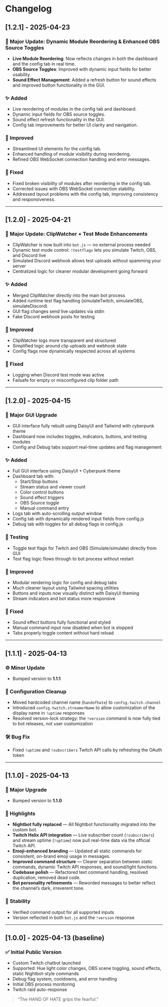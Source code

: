 # Changelog

## [1.2.1] - 2025-04-23

### 🚨 Major Update: Dynamic Module Reordering & Enhanced OBS Source Toggles
- **Live Module Reordering**: Now reflects changes in both the dashboard and the config tab in real time.
- **OBS Source Toggles**: Improved with dynamic input fields for better usability.
- **Sound Effect Management**: Added a refresh button for sound effects and improved button functionality in the GUI.

### ✨ Added
- Live reordering of modules in the config tab and dashboard.
- Dynamic input fields for OBS source toggles.
- Sound effect refresh functionality in the GUI.
- Config tab improvements for better UI clarity and navigation.

### 🔧 Improved
- Streamlined UI elements for the config tab.
- Enhanced handling of module visibility during reordering.
- Refined OBS WebSocket connection handling and error messages.

### 🐛 Fixed
- Fixed broken visibility of modules after reordering in the config tab.
- Corrected issues with OBS WebSocket connection stability.
- Addressed layout problems with the config tab, improving consistency and responsiveness.

---

## [1.2.0] - 2025-04-21

### 🚨 Major Update: ClipWatcher + Test Mode Enhancements
- ClipWatcher is now built into `bot.js` — no external process needed
- Dynamic test mode control: `!testflags` lets you simulate Twitch, OBS, and Discord live
- Simulated Discord webhook allows test uploads without spamming your server
- Centralized logic for cleaner modular development going forward

### ✨ Added
- Merged ClipWatcher directly into the main bot process
- Added runtime test flag handling (simulateTwitch, simulateOBS, simulateDiscord)
- GUI flag changes send live updates via stdin
- Fake Discord webhook posts for testing

### 🔧 Improved
- ClipWatcher logs more transparent and structured
- Simplified logic around clip uploads and webhook state
- Config flags now dynamically respected across all systems

### 🐛 Fixed
- Logging when Discord test mode was active
- Failsafe for empty or misconfigured clip folder path

---

## [1.2.0] - 2025-04-15

### 🎉 Major GUI Upgrade
- GUI interface fully rebuilt using DaisyUI and Tailwind with cyberpunk theme
- Dashboard now includes toggles, indicators, buttons, and testing modules
- Config and Debug tabs support real-time updates and flag management

### ✨ Added
- Full GUI interface using DaisyUI + Cyberpunk theme
- Dashboard tab with:
  - Start/Stop buttons
  - Stream status and viewer count
  - Color control buttons
  - Sound effect triggers
  - OBS Source toggle
  - Manual command entry
- Logs tab with auto-scrolling output window
- Config tab with dynamically rendered input fields from config.js
- Debug tab with toggles for all debug flags in config.js

### 🧪 Testing
- Toggle test flags for Twitch and OBS (Simulate/simulate) directly from GUI
- Test flag logic flows through to bot process without restart

### 🔧 Improved
- Modular rendering logic for config and debug tabs
- Much cleaner layout using Tailwind spacing utilities
- Buttons and inputs now visually distinct with DaisyUI theming
- Stream indicators and bot status more responsive

### 🐛 Fixed
- Sound effect buttons fully functional and styled
- Manual command input now disabled when bot is stopped
- Tabs properly toggle content without hard reload

---

## [1.1.1] - 2025-04-13

### ⚙️ Minor Update
- Bumped version to **1.1.1**

### 🔧 Configuration Cleanup
- Moved hardcoded channel name (`handofhate`) to `config.twitch.channel`
- Introduced `config.twitch.streamerName` to allow customization of the display name in `!uptime` responses
- Resolved version-lock strategy: the `!version` command is now fully tied to bot releases, not user customization

### 🛠️ Bug Fix
- Fixed `!uptime` and `!subscribers` Twitch API calls by refreshing the OAuth token

---

## [1.1.0] - 2025-04-13

### 🔺 Major Upgrade
- Bumped version to **1.1.0**

### 🎯 Highlights
- **Nightbot fully replaced** — All Nightbot functionality migrated into the custom bot.
- **Twitch Helix API integration** — Live subscriber count (`!subscribers`) and stream uptime (`!uptime`) now pull real-time data via the official Twitch API.
- **Emoji-enhanced branding** — Updated all static commands for consistent, on-brand emoji usage in messages.
- **Improved command structure** — Clearer separation between static commands, dynamic Twitch API responses, and sound/light functions.
- **Codebase polish** — Refactored text command handling, resolved duplication, removed dead code.
- **Bot personality refinements** — Reworded messages to better reflect the channel’s dark, irreverent tone.

### 🧪 Stability
- Verified command output for all supported inputs
- Version reflected in both `bot.js` and the `!version` response

---

## [1.0.0] - 2025-04-13 (baseline)

### ✅ Initial Public Version
- Custom Twitch chatbot launched
- Supported: Hue light color changes, OBS scene toggling, sound effects, static Nightbot-style commands
- Debug flag system, cooldowns, and error handling
- Initial OBS process monitoring
- Twitch raid auto-response

> “The HAND OF HATE grips the fearful.”

